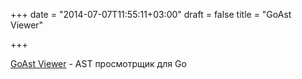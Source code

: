+++
date = "2014-07-07T11:55:11+03:00"
draft = false
title = "GoAst Viewer"

+++

<p><a href="https://github.com/yuroyoro/goast-viewer">GoAst Viewer</a> -&nbsp;AST просмотрщик для Go</p>

